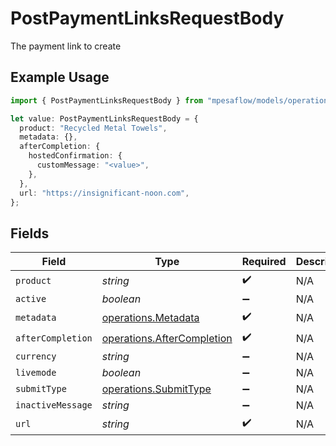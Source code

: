 # PostPaymentLinksRequestBody

The payment link to create

## Example Usage

```typescript
import { PostPaymentLinksRequestBody } from "mpesaflow/models/operations";

let value: PostPaymentLinksRequestBody = {
  product: "Recycled Metal Towels",
  metadata: {},
  afterCompletion: {
    hostedConfirmation: {
      customMessage: "<value>",
    },
  },
  url: "https://insignificant-noon.com",
};
```

## Fields

| Field                                                                    | Type                                                                     | Required                                                                 | Description                                                              |
| ------------------------------------------------------------------------ | ------------------------------------------------------------------------ | ------------------------------------------------------------------------ | ------------------------------------------------------------------------ |
| `product`                                                                | *string*                                                                 | :heavy_check_mark:                                                       | N/A                                                                      |
| `active`                                                                 | *boolean*                                                                | :heavy_minus_sign:                                                       | N/A                                                                      |
| `metadata`                                                               | [operations.Metadata](../../models/operations/metadata.md)               | :heavy_check_mark:                                                       | N/A                                                                      |
| `afterCompletion`                                                        | [operations.AfterCompletion](../../models/operations/aftercompletion.md) | :heavy_check_mark:                                                       | N/A                                                                      |
| `currency`                                                               | *string*                                                                 | :heavy_minus_sign:                                                       | N/A                                                                      |
| `livemode`                                                               | *boolean*                                                                | :heavy_minus_sign:                                                       | N/A                                                                      |
| `submitType`                                                             | [operations.SubmitType](../../models/operations/submittype.md)           | :heavy_minus_sign:                                                       | N/A                                                                      |
| `inactiveMessage`                                                        | *string*                                                                 | :heavy_minus_sign:                                                       | N/A                                                                      |
| `url`                                                                    | *string*                                                                 | :heavy_check_mark:                                                       | N/A                                                                      |